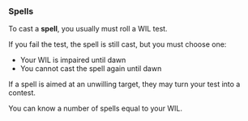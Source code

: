 ### Spells

To cast a **spell**, you usually must roll a WIL test.

If you fail the test, the spell is still cast, but you must choose one:

- Your WIL is impaired until dawn
- You cannot cast the spell again until dawn

If a spell is aimed at an unwilling target, they may turn your test into a contest.

You can know a number of spells equal to your WIL.